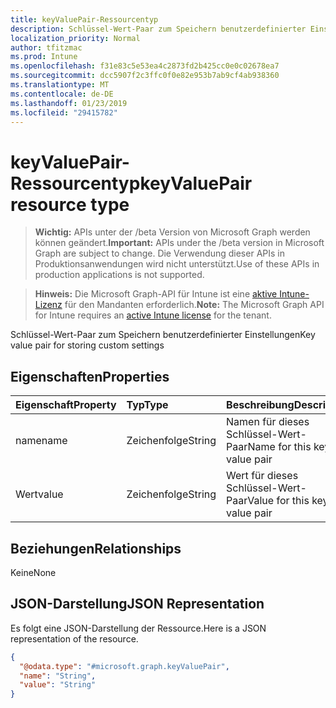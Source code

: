 ```yaml
---
title: keyValuePair-Ressourcentyp
description: Schlüssel-Wert-Paar zum Speichern benutzerdefinierter Einstellungen
localization_priority: Normal
author: tfitzmac
ms.prod: Intune
ms.openlocfilehash: f31e83c5e53ea4c2873fd2b425cc0e0c02678ea7
ms.sourcegitcommit: dcc5907f2c3ffc0f0e82e953b7ab9cf4ab938360
ms.translationtype: MT
ms.contentlocale: de-DE
ms.lasthandoff: 01/23/2019
ms.locfileid: "29415782"
---
```

# <a name="keyvaluepair-resource-type"></a><span data-ttu-id="0a97e-103">keyValuePair-Ressourcentyp</span><span class="sxs-lookup"><span data-stu-id="0a97e-103">keyValuePair resource type</span></span>

> <span data-ttu-id="0a97e-104">**Wichtig:** APIs unter der /beta Version von Microsoft Graph werden können geändert.</span><span class="sxs-lookup"><span data-stu-id="0a97e-104">**Important:** APIs under the /beta version in Microsoft Graph are subject to change.</span></span> <span data-ttu-id="0a97e-105">Die Verwendung dieser APIs in Produktionsanwendungen wird nicht unterstützt.</span><span class="sxs-lookup"><span data-stu-id="0a97e-105">Use of these APIs in production applications is not supported.</span></span>

> <span data-ttu-id="0a97e-106">**Hinweis:** Die Microsoft Graph-API für Intune ist eine [aktive Intune-Lizenz](https://go.microsoft.com/fwlink/?linkid=839381) für den Mandanten erforderlich.</span><span class="sxs-lookup"><span data-stu-id="0a97e-106">**Note:** The Microsoft Graph API for Intune requires an [active Intune license](https://go.microsoft.com/fwlink/?linkid=839381) for the tenant.</span></span>

<span data-ttu-id="0a97e-107">Schlüssel-Wert-Paar zum Speichern benutzerdefinierter Einstellungen</span><span class="sxs-lookup"><span data-stu-id="0a97e-107">Key value pair for storing custom settings</span></span>

## <a name="properties"></a><span data-ttu-id="0a97e-108">Eigenschaften</span><span class="sxs-lookup"><span data-stu-id="0a97e-108">Properties</span></span>
|<span data-ttu-id="0a97e-109">Eigenschaft</span><span class="sxs-lookup"><span data-stu-id="0a97e-109">Property</span></span>|<span data-ttu-id="0a97e-110">Typ</span><span class="sxs-lookup"><span data-stu-id="0a97e-110">Type</span></span>|<span data-ttu-id="0a97e-111">Beschreibung</span><span class="sxs-lookup"><span data-stu-id="0a97e-111">Description</span></span>|
|:---|:---|:---|
|<span data-ttu-id="0a97e-112">name</span><span class="sxs-lookup"><span data-stu-id="0a97e-112">name</span></span>|<span data-ttu-id="0a97e-113">Zeichenfolge</span><span class="sxs-lookup"><span data-stu-id="0a97e-113">String</span></span>|<span data-ttu-id="0a97e-114">Namen für dieses Schlüssel-Wert-Paar</span><span class="sxs-lookup"><span data-stu-id="0a97e-114">Name for this key-value pair</span></span>|
|<span data-ttu-id="0a97e-115">Wert</span><span class="sxs-lookup"><span data-stu-id="0a97e-115">value</span></span>|<span data-ttu-id="0a97e-116">Zeichenfolge</span><span class="sxs-lookup"><span data-stu-id="0a97e-116">String</span></span>|<span data-ttu-id="0a97e-117">Wert für dieses Schlüssel-Wert-Paar</span><span class="sxs-lookup"><span data-stu-id="0a97e-117">Value for this key-value pair</span></span>|

## <a name="relationships"></a><span data-ttu-id="0a97e-118">Beziehungen</span><span class="sxs-lookup"><span data-stu-id="0a97e-118">Relationships</span></span>
<span data-ttu-id="0a97e-119">Keine</span><span class="sxs-lookup"><span data-stu-id="0a97e-119">None</span></span>

## <a name="json-representation"></a><span data-ttu-id="0a97e-120">JSON-Darstellung</span><span class="sxs-lookup"><span data-stu-id="0a97e-120">JSON Representation</span></span>
<span data-ttu-id="0a97e-121">Es folgt eine JSON-Darstellung der Ressource.</span><span class="sxs-lookup"><span data-stu-id="0a97e-121">Here is a JSON representation of the resource.</span></span>
<!-- {
  "blockType": "resource",
  "@odata.type": "microsoft.graph.keyValuePair"
}
-->
``` json
{
  "@odata.type": "#microsoft.graph.keyValuePair",
  "name": "String",
  "value": "String"
}
```




